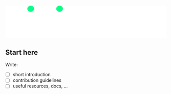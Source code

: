 ![Digitevent](../images/digitevent-logo-light.png)

## Start here

Write:

- [ ] short introduction
- [ ] contribution guidelines
- [ ] useful resources, docs, ...
